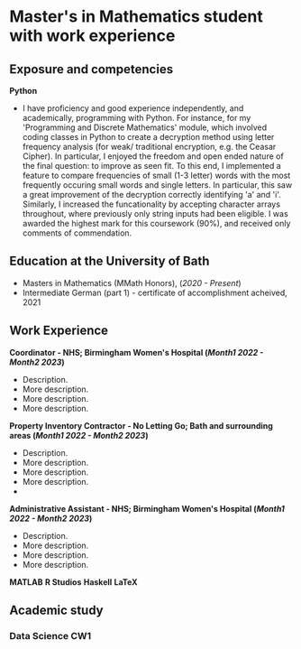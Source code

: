 # Master's in Mathematics student with work experience

## Exposure and competencies 
**Python**
- I have proficiency and good experience independently, and academically, programming with Python. For instance, for my 'Programming and Discrete Mathematics' module, which involved coding classes in Python to create a decryption method using letter frequency analysis (for weak/ traditional encryption, e.g. the Ceasar Cipher). In particular, I enjoyed the freedom and open ended nature of the final question: to improve as seen fit. To this end, I implemented a feature to compare frequencies of small (1-3 letter) words with the most frequently occuring small words and single letters. In particular, this saw a great improvement of the decryption correctly identifying 'a' and 'i'. Similarly, I increased the funcationality by accepting character arrays throughout, where previously only string inputs had been eligible. I was awarded the highest mark for this coursework (90%), and received only comments of commendation.

  
## Education at the University of Bath
- Masters in Mathematics (MMath Honors), (_2020 - Present_)
- Intermediate German (part 1) - certificate of accomplishment acheived, 2021

## Work Experience
**Coordinator - NHS; Birmingham Women's Hospital (_Month1 2022 - Month2 2023_)**
- Description.
- More description.
- More description.
- More description.

**Property Inventory Contractor - No Letting Go; Bath and surrounding areas (_Month1 2022 - Month2 2023_)**
- Description.
- More description.
- More description.
- More description.
- 
**Administrative Assistant - NHS; Birmingham Women's Hospital (_Month1 2022 - Month2 2023_)**
- Description.
- More description.
- More description.
- More description.




**MATLAB**
**R Studios**
**Haskell**
**LaTeX**






## Academic study
### Data Science CW1

